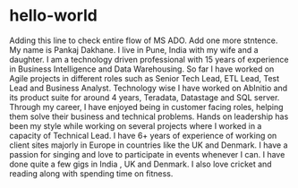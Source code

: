 # hello-world
Adding this line to check entire flow of MS ADO. Add one more stntence.
My name is Pankaj Dakhane. I live in Pune, India with my wife and a daughter. I am a technology driven professional with 15 years of experience in Business Intelligence and Data Warehousing. So far I have worked on Agile projects in different roles such as Senior Tech Lead, ETL Lead, Test Lead and Business Analyst. Technology wise I have worked on AbInitio and its product suite for around 4 years, Teradata, Datastage and SQL server. Through my career, I have enjoyed being in customer facing roles, helping them solve their business and technical problems. Hands on leadership has been my style while working on several projects where I worked in a capacity of Technical Lead. I have 6+ years of experience of working on client sites majorly in Europe in countries like the UK and Denmark. I have a passion for singing and love to participate in events whenever I can. I have done quite a few gigs in India , UK and Denmark. I also love cricket and reading along with spending time on fitness. 
